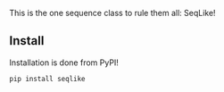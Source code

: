 This is the one sequence class to rule them all:  SeqLike!

## Install

Installation is done from PyPI!

```bash
pip install seqlike
```
